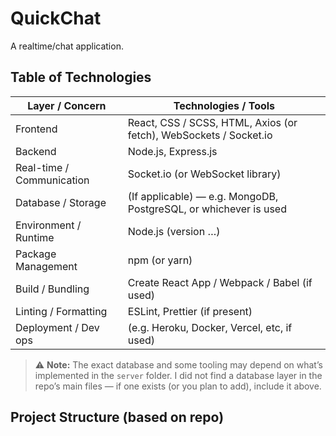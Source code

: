 # QuickChat

A realtime/chat application.

## Table of Technologies

| Layer / Concern       | Technologies / Tools                                                                 |
|------------------------|----------------------------------------------------------------------------------------|
| Frontend               | React, CSS / SCSS, HTML, Axios (or fetch), WebSockets / Socket.io                     |
| Backend                | Node.js, Express.js                                                                    |
| Real-time / Communication | Socket.io (or WebSocket library)                                                    |
| Database / Storage     | (If applicable) — e.g. MongoDB, PostgreSQL, or whichever is used                       |
| Environment / Runtime  | Node.js (version …)                                                                     |
| Package Management     | npm (or yarn)                                                                           |
| Build / Bundling        | Create React App / Webpack / Babel (if used)                                          |
| Linting / Formatting    | ESLint, Prettier (if present)                                                          |
| Deployment / Dev ops    | (e.g. Heroku, Docker, Vercel, etc, if used)                                           |

> ⚠️ **Note:** The exact database and some tooling may depend on what’s implemented in the `server` folder. I did not find a database layer in the repo’s main files — if one exists (or you plan to add), include it above.

## Project Structure (based on repo)


